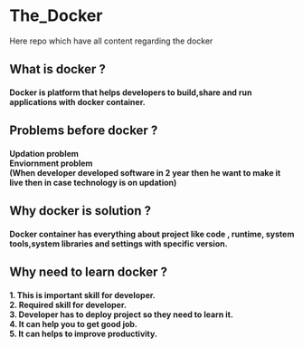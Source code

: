 # The_Docker
Here repo which have all content regarding the docker

## What is docker ?
#### Docker is platform that helps developers to build,share and run applications with docker container.

## Problems before docker ?
#### Updation problem <br/> Enviornment problem <br/> (When developer developed software in 2 year then he want to make it live then in case technology is on updation)

## Why docker is solution ? 
#### Docker container has everything about project like code , runtime, system tools,system libraries and settings with specific version.

## Why need to learn docker ?
#### 1. This is important skill for developer. <br/> 2. Required skill for developer. <br/> 3. Developer has to deploy project so they need to learn it. <br/> 4. It can help you to get good job. <br/> 5. It can helps to improve productivity.
